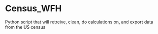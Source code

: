 # Census_WFH
Python script that will retreive, clean, do calculations on, and export data from the US census
